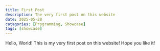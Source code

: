 ```yaml
---
title: First Post
description: The very first post on this website
date: 2025-05-28
catagories: [Programming, Showcase]
tags: [showcase]
---
```

Hello, World! This is my very first post on this website! Hope you like it!
